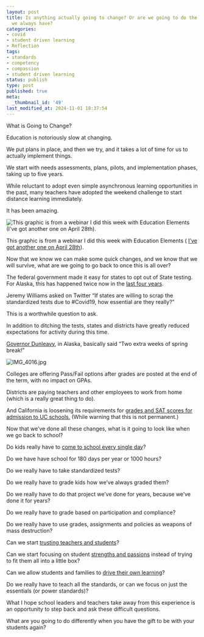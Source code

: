 ```yaml
---
layout: post
title: Is anything actually going to change? Or are we going to do the same things
  we always have?
categories:
- covid
- student driven learning
- Reflection
tags:
- standards
- competency
- compassion
- student driven learning
status: publish
type: post
published: true
meta:
  _thumbnail_id: '49'
last_modified_at: 2024-11-01 18:37:54
---
```


What is Going to Change?

Education is notoriously slow at changing.

We put plans in place, and then we try, and it takes a lot of time for us to actually implement things.

We start with needs assessments, plans, pilots, and implementation phases,  taking up to five years.

While reluctant to adopt even simple asynchronous learning opportunities in the past, many teachers have adopted the weekend challenge to start distance learning immediately.

It has been amazing.











































  

    
  
    
![This graphic is from a webinar I did this week with Education Elements (I’ve got another one on April 28th).](/squarespace_images/content_v1_4fffa949e4b0b4590d67b4e7_1585868318367-UL3E59AL6SD7LQ7GY5O6_Screenshot+2020-04-02+14.30.15.png_)
        
          
        

        
          
          
This graphic is from a webinar I did this week with Education Elements (
[I’ve got another one on April 28th](https://www.edelements.com/webinars)).
  


  



Now that we know we can make some quick changes, and we know that we will survive, what are we going to go back to once this is all over?

The federal government made it easy for states to opt out of State testing. For Alaska, this has happened twice now in the 
[last four years](https://www.washingtonpost.com/news/education/wp/2016/04/05/alaska-cancels-all-k-12-standardized-tests-for-the-year-citing-technical-problems/).

Jeremy Williams asked on Twitter “If states are willing to scrap the standardized tests due to #Covid19, how essential are they really?”

This is a worthwhile question to ask.

In addition to ditching the tests, states and districts have greatly reduced expectations for activity during this time.

[Governor Dunleavy](https://www.alaskapublic.org/2020/03/13/governor-says-all-k-12-students-in-alaska-to-attend-no-contact-school-until-march-30/), in Alaska, basically said “Two extra weeks of spring break!”











































  

    
  
    
![IMG_4016.jpg](/squarespace_images/content_v1_4fffa949e4b0b4590d67b4e7_1585868470756-TPUFQLPJ2YOV36GS5QW7_IMG_4016.jpg_)
  


  



Colleges are offering Pass/Fail options 
after grades are posted at the end of the term, with no impact on GPAs.

Districts are paying teachers and other employees to work from home (which is a really great thing to do).

And California is loosening its requirements for 
[grades and SAT scores for admission to UC schools.](https://www.latimes.com/california/story/2020-04-01/uc-to-suspend-admission-requirements-for-sat-minimum-gpas-to-help-students-during-coronavirus-crisis) (While warning that this is not permanent.)

Now that we’ve done all these changes, what is it going to look like when we go back to school?

Do kids really have to 
[come to school every single day](http://practicaltheory.org/blog/2020/03/30/teaching-without-compulsory-school/)?

Do we have have school for 180 days per year or 1000 hours?

Do we really have to take standardized tests?

Do we really have to grade kids how we’ve always graded them?

Do we really have to do that project we’ve done for years, because we’ve done it for years?

Do we really have to grade based on participation and compliance?

Do we really have to use grades, assignments and policies as weapons of mass destruction?

Can we start 
[trusting teachers and students](https://twitter.com/budtheteacher/status/1245369148533694464?s=20)?

Can we start focusing on student 
[strengths and passions](https://twitter.com/DrBradJohnson/status/1245127977588981761?s=20) instead of trying to fit them all into a little box?

Can we allow students and families to 
[drive their own learning](http://studentdrivenlearning.net)?

Do we really have to teach all the standards, or can we focus on just the essentials (or power standards)?

What I hope school leaders and teachers take away from this experience is an opportunity to step back and ask these difficult questions.

What are you going to do differently when you have the gift to be with your students again?
